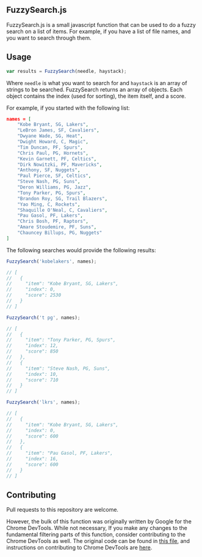 ## FuzzySearch.js

FuzzySearch.js is a small javascript function that can be used to do a fuzzy search on a list of items. For example, if you have a list of file names, and you want to search through them.

## Usage

```javascript
var results = FuzzySearch(needle, haystack);
```

Where ```needle``` is what you want to search for and ```haystack``` is an array of strings to be searched. FuzzySearch returns an array of objects. Each object contains the index (used for sorting), the item itself, and a score.

For example, if you started with the following list:

```json
names = [
	"Kobe Bryant, SG, Lakers",
	"LeBron James, SF, Cavaliers",
	"Dwyane Wade, SG, Heat",
	"Dwight Howard, C, Magic",
	"Tim Duncan, PF, Spurs",
	"Chris Paul, PG, Hornets",
	"Kevin Garnett, PF, Celtics",
	"Dirk Nowitzki, PF, Mavericks",
	"Anthony, SF, Nuggets",
	"Paul Pierce, SF, Celtics",
	"Steve Nash, PG, Suns",
	"Deron Williams, PG, Jazz",
	"Tony Parker, PG, Spurs",
	"Brandon Roy, SG, Trail Blazers",
	"Yao Ming, C, Rockets",
	"Shaquille O'Neal, C, Cavaliers",
	"Pau Gasol, PF, Lakers",
	"Chris Bosh, PF, Raptors",
	"Amare Stoudemire, PF, Suns",
	"Chauncey Billups, PG, Nuggets"
]
```

The following searches would provide the following results:

```javascript
FuzzySearch('kobelakers', names);

// [
//   {
//     "item": "Kobe Bryant, SG, Lakers",
//     "index": 0,
//     "score": 2530
//   }
// ]
```

```javascript
FuzzySearch('t pg', names);

// [
//   {
//     "item": "Tony Parker, PG, Spurs",
//     "index": 12,
//     "score": 850
//   },
//   {
//     "item": "Steve Nash, PG, Suns",
//     "index": 10,
//     "score": 710
//   }
// ]
```

```javascript
FuzzySearch('lkrs', names);

// [
//   {
//     "item": "Kobe Bryant, SG, Lakers",
//     "index": 0,
//     "score": 600
//   },
//   {
//     "item": "Pau Gasol, PF, Lakers",
//     "index": 16,
//     "score": 600
//   }
// ]
```

## Contributing

Pull requests to this repository are welcome. 

However, the bulk of this function was originally written by Google for the Chrome DevTools. While not necessary, If you make any changes to the fundamental filtering parts of this function, consider contributing to the Chrome DevTools as well. The original code can be found in [this file](https://chromium.googlesource.com/chromium/blink/+/master/Source/devtools/front_end/sources/FilePathScoreFunction.js), and instructions on contributing to Chrome DevTools are [here](https://developer.chrome.com/devtools/docs/contributing).
